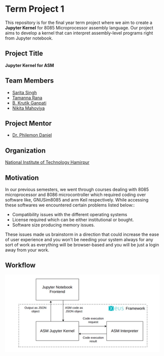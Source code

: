 # Term Project 1

This repository is for the final year term project where we aim to create a **Jupyter Kernel** for 8085 Microprocessor assembly language. Our project aims to develop a kernel that can interpret assembly-level programs right from Jupyter notebook.

## Project Title

**Jupyter Kernel for ASM**

## Team Members

- [Sarita Singh](https://github.com/itssingh)
- [Tamanna Rana](https://github.com/TamannaRana123)
- [B. Krutik Ganpati](https://github.com/13KFossil)
- [Nikita Mahoviya](https://github.com/nikitamahoviya)

## Project Mentor

- [Dr. Philemon Daniel](https://github.com/phildani7)

## Organization

[National Institute of Technology Hamirpur](https://nith.ac.in/)

## Motivation

In our previous semesters, we went through courses dealing with 8085 microprocessor and 8086 microcontroller which required coding over software like, GNUSim8085 and arm Keil respectively. While accessing these softwares we encountered certain problems listed below::
- Compatibility issues with the different operating systems  
- License required which can be either institutional or bought.
- Software size producing memory issues. 

These issues made us brainstorm in a direction that could increase the ease of user experience and you won’t be needing your system always for any sort of work as everything will be browser-based and you will be just a login away from your work.
## Workflow

![workflow](resources/workflow.jpeg)
